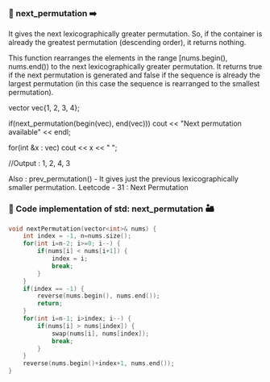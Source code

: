 ### :memo: next_permutation ➡️

It gives the next lexicographically greater permutation.
So, if the container is already the greatest permutation (descending order), it returns nothing.

This function rearranges the elements in the range [nums.begin(), nums.end()) to the next lexicographically greater permutation. It returns true if the next permutation is generated and false if the sequence is already the largest permutation (in this case the sequence is rearranged to the smallest permutation).


vector<int> vec{1, 2, 3, 4};
    
if(next_permutation(begin(vec), end(vec)))
    cout << "Next permutation available" << endl;

for(int &x : vec)
    cout << x << " ";
    
//Output : 1, 2, 4, 3

Also : prev_permutation() - It gives just the previous lexicographically smaller permutation.
    Leetcode - 31  : Next Permutation

### 🌋 Code implementation of std: next_permutation :desert:
```cpp
void nextPermutation(vector<int>& nums) {
    int index = -1, n=nums.size();
    for(int i=n-2; i>=0; i--) {
        if(nums[i] < nums[i+1]) {
            index = i;
            break;
        }
    }
    if(index == -1) {
        reverse(nums.begin(), nums.end());
        return;
    }
    for(int i=n-1; i>index; i--) {
        if(nums[i] > nums[index]) {
            swap(nums[i], nums[index]);
            break;
        }
    }
    reverse(nums.begin()+index+1, nums.end());
}
```